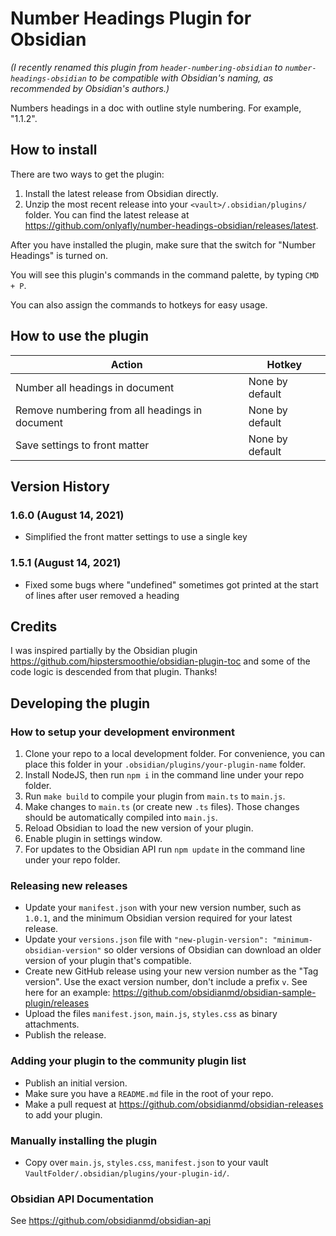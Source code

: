 # Number Headings Plugin for Obsidian

*(I recently renamed this plugin from `header-numbering-obsidian` to `number-headings-obsidian` to be compatible with Obsidian's naming, as recommended by Obsidian's authors.)*

Numbers headings in a doc with outline style numbering. For example, "1.1.2".

## How to install

There are two ways to get the plugin:

1. Install the latest release from Obsidian directly.
2. Unzip the most recent release into your `<vault>/.obsidian/plugins/` folder. You can find the latest release at <https://github.com/onlyafly/number-headings-obsidian/releases/latest>.

After you have installed the plugin, make sure that the switch for "Number Headings" is turned on.

You will see this plugin's commands in the command palette, by typing `CMD + P`.

You can also assign the commands to hotkeys for easy usage.

## How to use the plugin

| Action                                          | Hotkey          |
| ----------------------------------------------- | --------------- |
| Number all headings in document                 | None by default |
| Remove numbering from all headings in document  | None by default |
| Save settings to front matter                   | None by default |

## Version History

### 1.6.0 (August 14, 2021)

* Simplified the front matter settings to use a single key

### 1.5.1 (August 14, 2021)

* Fixed some bugs where "undefined" sometimes got printed at the start of lines after user removed a heading

## Credits

I was inspired partially by the Obsidian plugin <https://github.com/hipstersmoothie/obsidian-plugin-toc> and some of the code logic is descended from that plugin. Thanks!

## Developing the plugin

### How to setup your development environment

1. Clone your repo to a local development folder. For convenience, you can place this folder in your `.obsidian/plugins/your-plugin-name` folder.
2. Install NodeJS, then run `npm i` in the command line under your repo folder.
3. Run `make build` to compile your plugin from `main.ts` to `main.js`.
4. Make changes to `main.ts` (or create new `.ts` files). Those changes should be automatically compiled into `main.js`.
5. Reload Obsidian to load the new version of your plugin.
6. Enable plugin in settings window.
7. For updates to the Obsidian API run `npm update` in the command line under your repo folder.

### Releasing new releases

* Update your `manifest.json` with your new version number, such as `1.0.1`, and the minimum Obsidian version required for your latest release.
* Update your `versions.json` file with `"new-plugin-version": "minimum-obsidian-version"` so older versions of Obsidian can download an older version of your plugin that's compatible.
* Create new GitHub release using your new version number as the "Tag version". Use the exact version number, don't include a prefix `v`. See here for an example: <https://github.com/obsidianmd/obsidian-sample-plugin/releases>
* Upload the files `manifest.json`, `main.js`, `styles.css` as binary attachments.
* Publish the release.

### Adding your plugin to the community plugin list

* Publish an initial version.
* Make sure you have a `README.md` file in the root of your repo.
* Make a pull request at <https://github.com/obsidianmd/obsidian-releases> to add your plugin.

### Manually installing the plugin

* Copy over `main.js`, `styles.css`, `manifest.json` to your vault `VaultFolder/.obsidian/plugins/your-plugin-id/`.

### Obsidian API Documentation

See <https://github.com/obsidianmd/obsidian-api>
